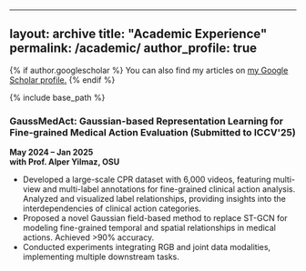 ### 

---
layout: archive
title: "Academic Experience"
permalink: /academic/
author_profile: true
---

{% if author.googlescholar %}
  You can also find my articles on <u><a href="{{author.googlescholar}}">my Google Scholar profile</a>.</u>
{% endif %}

{% include base_path %}

### GaussMedAct: Gaussian-based Representation Learning for Fine-grained Medical Action Evaluation (Submitted to ICCV'25)

**May 2024 – Jan 2025**  
**with Prof. Alper Yilmaz, OSU**  

- Developed a large-scale CPR dataset with 6,000 videos, featuring multi-view and multi-label annotations for fine-grained clinical action analysis. Analyzed and visualized label relationships, providing insights into the interdependencies of clinical action categories.  
- Proposed a novel Gaussian field-based method to replace ST-GCN for modeling fine-grained temporal and spatial relationships in medical actions. Achieved >90% accuracy.  
- Conducted experiments integrating RGB and joint data modalities, implementing multiple downstream tasks.
